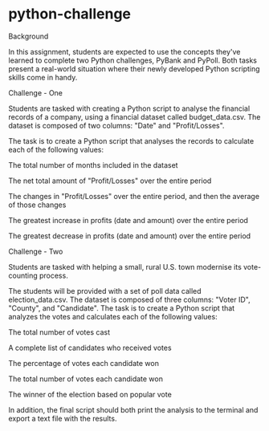 # python-challenge

Background

In this assignment, students are expected to use the concepts they've learned to complete two Python challenges, PyBank and PyPoll. Both tasks present a real-world situation where their newly developed Python scripting skills come in handy.

Challenge - One

Students are tasked with creating a Python script to analyse the financial records of a company, using a financial dataset called budget_data.csv. The dataset is composed of two columns: "Date" and "Profit/Losses".

The task is to create a Python script that analyses the records to calculate each of the following values:

The total number of months included in the dataset

The net total amount of "Profit/Losses" over the entire period

The changes in "Profit/Losses" over the entire period, and then the average of those changes

The greatest increase in profits (date and amount) over the entire period

The greatest decrease in profits (date and amount) over the entire period

Challenge - Two

Students are tasked with helping a small, rural U.S. town modernise its vote-counting process.

The students will be provided with a set of poll data called election_data.csv. The dataset is composed of three columns: "Voter ID", "County", and "Candidate". The task is to create a Python script that analyzes the votes and calculates each of the following values:

The total number of votes cast

A complete list of candidates who received votes

The percentage of votes each candidate won

The total number of votes each candidate won

The winner of the election based on popular vote

In addition, the final script should both print the analysis to the terminal and export a text file with the results.




